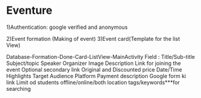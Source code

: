# Eventure
1)Authentication: google 
        verified and anonymous
 
2)Event formation (Making of event)
3)Event card(Template for the list View)

Database-Formation-Done-Card-ListView-MainActivity
Field : Title/Sub-title
          Subject/topic
          Speaker
          Organizer
          Image
          Description
          Link for joining the event
          Optional secondary link
          Original and Discounted price
          Date/Time
          Highlights
          Target Audience
          Platform
          Payment description
          Google form ki link
          Limit od students
          offline/online/both
          location
          tags/keywords***for searching
